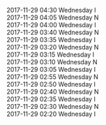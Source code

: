 2017-11-29 04:30 Wednesday  I  
2017-11-29 04:05 Wednesday  N  
2017-11-29 04:00 Wednesday  I  
2017-11-29 03:40 Wednesday  N  
2017-11-29 03:35 Wednesday  I  
2017-11-29 03:20 Wednesday  N  
2017-11-29 03:15 Wednesday  I  
2017-11-29 03:10 Wednesday  N  
2017-11-29 03:05 Wednesday  I  
2017-11-29 02:55 Wednesday  N  
2017-11-29 02:50 Wednesday  I  
2017-11-29 02:40 Wednesday  N  
2017-11-29 02:35 Wednesday  I  
2017-11-29 02:30 Wednesday  N  
2017-11-29 02:20 Wednesday  I  
